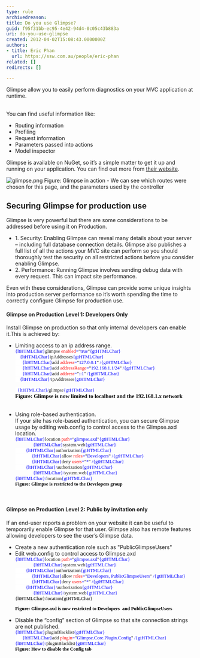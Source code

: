 ```yaml
---
type: rule
archivedreason: 
title: Do you use Glimpse?
guid: f95f31bb-ec95-4e42-94d4-0c05c43b883a
uri: do-you-use-glimpse
created: 2012-04-02T15:08:43.0000000Z
authors:
- title: Eric Phan
  url: https://ssw.com.au/people/eric-phan
related: []
redirects: []

---
```



Glimpse allow you to easily perform diagnostics on your MVC application at runtime.
<br><excerpt class='endintro'></excerpt><br>
<p>You can find useful information like&#58;</p>
<ul>
<li>Routing information</li>
<li>Profiling</li>
<li>Request information</li>
<li>Parameters passed into actions</li>
<li>Model inspector</li>
</ul>
<p>Glimpse is available on NuGet, so it’s a simple matter to get it up and running on your application. You can find out more from <a href="http&#58;//getglimpse.com/" target="_blank">their website</a>.</p>
<img class="ms-rteCustom-ImageArea" alt="glimpse.png" src="/SoftwareDevelopment/RulesToBetterMVC/PublishingImages/glimpse.png" />
<span class="ms-rteCustom-FigureNormal">Figure&#58; Glimpse in action - We can see which routes were chosen for this page, and the parameters used by the controller</span><span class="ms-rteCustom-FigureNormal"></span>
<h2>Securing Glimpse for production use</h2>
<p>Glimpse is very powerful but there are some considerations to be addressed before using it on Production.
</p>
<ul><li>1. Security&#58; Enabling Glimpse can reveal many details about your server – including full database connection details. Glimpse also publishes a full list of all the actions your MVC site can perform so you should thoroughly test the security on all restricted actions before you consider enabling Glimpse.
</li>
<li>2. Performance&#58; Running Glimpse involves sending debug data with every request. This can impact site performance.
</li></ul>

<p>Even with these considerations, Glimpse can provide some unique insights into production server performance so it’s worth spending the time to correctly configure Glimpse for production use.</p>

<h4>Glimpse on Production Level 1&#58; Developers Only</h4>
<p>Install Glimpse on production so that only internal developers can enable it.This is achieved by&#58;
</p>
<ul><li>Limiting access to an ip address range.
<br>

<div style="margin&#58;0cm 0cm 0pt;"><span style="background&#58;white;color&#58;blue;font-family&#58;consolas;font-size&#58;9.5pt;">{ltHTMLChar}</span><span style="background&#58;white;font-family&#58;consolas;font-size&#58;9.5pt;">glimpse</span><span style="background&#58;white;color&#58;blue;font-family&#58;consolas;font-size&#58;9.5pt;"> </span><span style="background&#58;white;color&#58;red;font-family&#58;consolas;font-size&#58;9.5pt;">enabled</span><span style="background&#58;white;color&#58;blue;font-family&#58;consolas;font-size&#58;9.5pt;">=</span><span style="background&#58;white;color&#58;black;font-family&#58;consolas;font-size&#58;9.5pt;">&quot;</span><span style="background&#58;white;color&#58;blue;font-family&#58;consolas;font-size&#58;9.5pt;">true</span><span style="background&#58;white;color&#58;black;font-family&#58;consolas;font-size&#58;9.5pt;">&quot;</span><span style="background&#58;white;color&#58;blue;font-family&#58;consolas;font-size&#58;9.5pt;">{gtHTMLChar}</span><span style="background&#58;white;color&#58;black;font-family&#58;consolas;font-size&#58;9.5pt;"></span></div>

<div style="margin&#58;0cm 0cm 0pt;"><span style="background&#58;white;color&#58;blue;font-family&#58;consolas;font-size&#58;9.5pt;">&#160;&#160;&#160; {ltHTMLChar}</span><span style="background&#58;white;font-family&#58;consolas;font-size&#58;9.5pt;">ipAddresses</span><span style="background&#58;white;color&#58;blue;font-family&#58;consolas;font-size&#58;9.5pt;">{gtHTMLChar}</span><span style="background&#58;white;color&#58;black;font-family&#58;consolas;font-size&#58;9.5pt;"></span></div>

<div style="margin&#58;0cm 0cm 0pt;"><span style="background&#58;white;color&#58;blue;font-family&#58;consolas;font-size&#58;9.5pt;">&#160;&#160;&#160;&#160;&#160; {ltHTMLChar}</span><span style="background&#58;white;font-family&#58;consolas;font-size&#58;9.5pt;">add</span><span style="background&#58;white;color&#58;blue;font-family&#58;consolas;font-size&#58;9.5pt;"> </span><span style="background&#58;white;color&#58;red;font-family&#58;consolas;font-size&#58;9.5pt;">address</span><span style="background&#58;white;color&#58;blue;font-family&#58;consolas;font-size&#58;9.5pt;">=</span><span style="background&#58;white;color&#58;black;font-family&#58;consolas;font-size&#58;9.5pt;">&quot;</span><span style="background&#58;white;color&#58;blue;font-family&#58;consolas;font-size&#58;9.5pt;">127.0.0.1</span><span style="background&#58;white;color&#58;black;font-family&#58;consolas;font-size&#58;9.5pt;">&quot;</span><span style="background&#58;white;color&#58;blue;font-family&#58;consolas;font-size&#58;9.5pt;"> /{gtHTMLChar}</span><span style="background&#58;white;color&#58;black;font-family&#58;consolas;font-size&#58;9.5pt;"></span></div>

<div style="margin&#58;0cm 0cm 0pt;"><span style="background&#58;white;color&#58;blue;font-family&#58;consolas;font-size&#58;9.5pt;">&#160;&#160;&#160;&#160;&#160; {ltHTMLChar}</span><span style="background&#58;white;font-family&#58;consolas;font-size&#58;9.5pt;">add</span><span style="background&#58;white;color&#58;blue;font-family&#58;consolas;font-size&#58;9.5pt;"> </span><span style="background&#58;white;color&#58;red;font-family&#58;consolas;font-size&#58;9.5pt;">addressRange</span><span style="background&#58;white;color&#58;blue;font-family&#58;consolas;font-size&#58;9.5pt;">=</span><span style="background&#58;white;color&#58;black;font-family&#58;consolas;font-size&#58;9.5pt;">&quot;</span><span style="background&#58;white;color&#58;blue;font-family&#58;consolas;font-size&#58;9.5pt;">192.168.1.1/24</span><span style="background&#58;white;color&#58;black;font-family&#58;consolas;font-size&#58;9.5pt;">&quot;</span><span style="background&#58;white;color&#58;blue;font-family&#58;consolas;font-size&#58;9.5pt;"> /{gtHTMLChar}</span><span style="background&#58;white;color&#58;black;font-family&#58;consolas;font-size&#58;9.5pt;"></span></div>

<div style="margin&#58;0cm 0cm 0pt;"><span style="background&#58;white;color&#58;blue;font-family&#58;consolas;font-size&#58;9.5pt;">&#160;&#160;&#160;&#160;&#160; {ltHTMLChar}</span><span style="background&#58;white;font-family&#58;consolas;font-size&#58;9.5pt;">add</span><span style="background&#58;white;color&#58;blue;font-family&#58;consolas;font-size&#58;9.5pt;"> </span><span style="background&#58;white;color&#58;red;font-family&#58;consolas;font-size&#58;9.5pt;">address</span><span style="background&#58;white;color&#58;blue;font-family&#58;consolas;font-size&#58;9.5pt;">=</span><span style="background&#58;white;color&#58;black;font-family&#58;consolas;font-size&#58;9.5pt;">&quot;</span><span style="background&#58;white;color&#58;blue;font-family&#58;consolas;font-size&#58;9.5pt;">&#58;&#58;1</span><span style="background&#58;white;color&#58;black;font-family&#58;consolas;font-size&#58;9.5pt;">&quot;</span><span style="background&#58;white;color&#58;blue;font-family&#58;consolas;font-size&#58;9.5pt;"> /{gtHTMLChar}</span><span style="background&#58;white;color&#58;black;font-family&#58;consolas;font-size&#58;9.5pt;"></span></div>

<div style="margin&#58;0cm 0cm 0pt;"><span style="background&#58;white;color&#58;blue;font-family&#58;consolas;font-size&#58;9.5pt;">&#160;&#160;&#160; {ltHTMLChar}/</span><span style="background&#58;white;font-family&#58;consolas;font-size&#58;9.5pt;">ipAddresses</span><span style="background&#58;white;color&#58;blue;font-family&#58;consolas;font-size&#58;9.5pt;">{gtHTMLChar}</span><span style="background&#58;white;color&#58;black;font-family&#58;consolas;font-size&#58;9.5pt;"></span></div>

<span style="background&#58;white;color&#58;blue;font-family&#58;consolas;font-size&#58;9.5pt;">&#160; {ltHTMLChar}/</span><span style="background&#58;white;font-family&#58;consolas;font-size&#58;9.5pt;">glimpse</span><span style="background&#58;white;color&#58;blue;font-family&#58;consolas;font-size&#58;9.5pt;">{gtHTMLChar}<br><span style="color&#58;rgb(0, 0, 0);font-family&#58;'calibri','sans-serif';font-size&#58;11pt;"><strong>Figure&#58; Glimpse is
now limited to localhost and the 192.168.1.x network</strong></span></span><span style="font-family&#58;'calibri','sans-serif';font-size&#58;11pt;"><br>
<br>
</span></li>
<li>Using role-based authentication.<br>If your site has role-based authentication, you can secure Glimpse usage by editing web.config to control access to the Glimpse.axd location.<br>

<div style="margin&#58;0cm 0cm 0pt;"><span style="background&#58;white;color&#58;blue;font-family&#58;consolas;font-size&#58;9.5pt;">{ltHTMLChar}</span><span style="background&#58;white;font-family&#58;consolas;font-size&#58;9.5pt;">location</span><span style="background&#58;white;color&#58;blue;font-family&#58;consolas;font-size&#58;9.5pt;"> </span><span style="background&#58;white;color&#58;red;font-family&#58;consolas;font-size&#58;9.5pt;">path</span><span style="background&#58;white;color&#58;blue;font-family&#58;consolas;font-size&#58;9.5pt;">=</span><span style="background&#58;white;color&#58;black;font-family&#58;consolas;font-size&#58;9.5pt;">&quot;</span><span style="background&#58;white;color&#58;blue;font-family&#58;consolas;font-size&#58;9.5pt;">glimpse.axd</span><span style="background&#58;white;color&#58;black;font-family&#58;consolas;font-size&#58;9.5pt;">&quot;</span><span style="background&#58;white;color&#58;blue;font-family&#58;consolas;font-size&#58;9.5pt;">{gtHTMLChar}</span><span style="background&#58;white;color&#58;black;font-family&#58;consolas;font-size&#58;9.5pt;"></span></div>

<div style="margin&#58;0cm 0cm 0pt;text-indent&#58;36pt;"><span style="background&#58;white;color&#58;blue;font-family&#58;consolas;font-size&#58;9.5pt;">{ltHTMLChar}</span><span style="background&#58;white;font-family&#58;consolas;font-size&#58;9.5pt;">system.web</span><span style="background&#58;white;color&#58;blue;font-family&#58;consolas;font-size&#58;9.5pt;">{gtHTMLChar}</span><span style="background&#58;white;color&#58;black;font-family&#58;consolas;font-size&#58;9.5pt;"></span></div>

<div style="margin&#58;0cm 0cm 0pt;"><span style="background&#58;white;color&#58;blue;font-family&#58;consolas;font-size&#58;9.5pt;">&#160;&#160;&#160;&#160;&#160;&#160; &#160; {ltHTMLChar}</span><span style="background&#58;white;font-family&#58;consolas;font-size&#58;9.5pt;">authorization</span><span style="background&#58;white;color&#58;blue;font-family&#58;consolas;font-size&#58;9.5pt;">{gtHTMLChar}</span><span style="background&#58;white;color&#58;black;font-family&#58;consolas;font-size&#58;9.5pt;"></span></div>

<div style="margin&#58;0cm 0cm 0pt;"><span style="background&#58;white;color&#58;blue;font-family&#58;consolas;font-size&#58;9.5pt;">&#160;&#160;&#160;&#160;&#160;
&#160;&#160;&#160;&#160;&#160;&#160;&#160; {ltHTMLChar}</span><span style="background&#58;white;font-family&#58;consolas;font-size&#58;9.5pt;">allow</span><span style="background&#58;white;color&#58;blue;font-family&#58;consolas;font-size&#58;9.5pt;"> </span><span style="background&#58;white;color&#58;red;font-family&#58;consolas;font-size&#58;9.5pt;">roles</span><span style="background&#58;white;color&#58;blue;font-family&#58;consolas;font-size&#58;9.5pt;">=</span><span style="background&#58;white;color&#58;black;font-family&#58;consolas;font-size&#58;9.5pt;">&quot;</span><span style="background&#58;white;color&#58;blue;font-family&#58;consolas;font-size&#58;9.5pt;">Developers</span><span style="background&#58;white;color&#58;black;font-family&#58;consolas;font-size&#58;9.5pt;">&quot;</span><span style="background&#58;white;color&#58;blue;font-family&#58;consolas;font-size&#58;9.5pt;"> /{gtHTMLChar}</span><span style="background&#58;white;color&#58;black;font-family&#58;consolas;font-size&#58;9.5pt;"></span></div>

<div style="margin&#58;0cm 0cm 0pt;"><span style="background&#58;white;color&#58;blue;font-family&#58;consolas;font-size&#58;9.5pt;">&#160;&#160;&#160;&#160;&#160;
&#160;&#160;&#160;&#160;&#160;&#160;&#160; {ltHTMLChar}</span><span style="background&#58;white;font-family&#58;consolas;font-size&#58;9.5pt;">deny</span><span style="background&#58;white;color&#58;blue;font-family&#58;consolas;font-size&#58;9.5pt;"> </span><span style="background&#58;white;color&#58;red;font-family&#58;consolas;font-size&#58;9.5pt;">users</span><span style="background&#58;white;color&#58;blue;font-family&#58;consolas;font-size&#58;9.5pt;">=</span><span style="background&#58;white;color&#58;black;font-family&#58;consolas;font-size&#58;9.5pt;">&quot;</span><span style="background&#58;white;color&#58;blue;font-family&#58;consolas;font-size&#58;9.5pt;">*</span><span style="background&#58;white;color&#58;black;font-family&#58;consolas;font-size&#58;9.5pt;">&quot;</span><span style="background&#58;white;color&#58;blue;font-family&#58;consolas;font-size&#58;9.5pt;">
/{gtHTMLChar}</span><span style="background&#58;white;color&#58;black;font-family&#58;consolas;font-size&#58;9.5pt;"></span></div>

<div style="margin&#58;0cm 0cm 0pt;"><span style="background&#58;white;color&#58;blue;font-family&#58;consolas;font-size&#58;9.5pt;">&#160;&#160;&#160; &#160;&#160; &#160;&#160;{ltHTMLChar}/</span><span style="background&#58;white;font-family&#58;consolas;font-size&#58;9.5pt;">authorization</span><span style="background&#58;white;color&#58;blue;font-family&#58;consolas;font-size&#58;9.5pt;">{gtHTMLChar}</span><span style="background&#58;white;color&#58;black;font-family&#58;consolas;font-size&#58;9.5pt;"></span></div>

<div style="margin&#58;0cm 0cm 0pt;text-indent&#58;36pt;"><span style="background&#58;white;color&#58;blue;font-family&#58;consolas;font-size&#58;9.5pt;">{ltHTMLChar}/</span><span style="background&#58;white;font-family&#58;consolas;font-size&#58;9.5pt;">system.web</span><span style="background&#58;white;color&#58;blue;font-family&#58;consolas;font-size&#58;9.5pt;">{gtHTMLChar}</span><span style="background&#58;white;color&#58;black;font-family&#58;consolas;font-size&#58;9.5pt;"></span></div>

<div style="margin&#58;0cm 0cm 0pt;"><span style="background&#58;white;color&#58;blue;font-family&#58;consolas;font-size&#58;9.5pt;">{ltHTMLChar}/</span><span style="background&#58;white;font-family&#58;consolas;font-size&#58;9.5pt;">location</span><span style="background&#58;white;color&#58;blue;font-family&#58;consolas;font-size&#58;9.5pt;">{gtHTMLChar}</span><span style="color&#58;blue;font-family&#58;consolas;font-size&#58;9.5pt;">

<div style="margin&#58;0cm 0cm 0pt;color&#58;rgb(0, 0, 0);"><b><font face="Calibri">Figure&#58; Glimpse is restricted to the Developers group</font></b></div>

</span></div>

</li></ul>
<p>&#160;</p>

<h4>Glimpse on Production Level 2&#58; Public by invitation only</h4>
<p>If an end-user reports a problem on your website it can be useful to temporarily enable Glimpse for that user. Glimpse also has remote features allowing developers to see the user’s Glimpse data.
</p>
<ul><li>Create a new authentication role such as &quot;PublicGlimpseUsers&quot;</li>
<li>Edit web.config to control access to Glimpse.axd<br>

<div style="margin&#58;0cm 0cm 0pt;"><span style="background&#58;white;color&#58;blue;font-family&#58;consolas;font-size&#58;9.5pt;">{ltHTMLChar}</span><span style="background&#58;white;font-family&#58;consolas;font-size&#58;9.5pt;">location</span><span style="background&#58;white;color&#58;blue;font-family&#58;consolas;font-size&#58;9.5pt;"> </span><span style="background&#58;white;color&#58;red;font-family&#58;consolas;font-size&#58;9.5pt;">path</span><span style="background&#58;white;color&#58;blue;font-family&#58;consolas;font-size&#58;9.5pt;">=</span><span style="background&#58;white;color&#58;black;font-family&#58;consolas;font-size&#58;9.5pt;">&quot;</span><span style="background&#58;white;color&#58;blue;font-family&#58;consolas;font-size&#58;9.5pt;">glimpse.axd</span><span style="background&#58;white;color&#58;black;font-family&#58;consolas;font-size&#58;9.5pt;">&quot;</span><span style="background&#58;white;color&#58;blue;font-family&#58;consolas;font-size&#58;9.5pt;">{gtHTMLChar}</span><span style="background&#58;white;color&#58;black;font-family&#58;consolas;font-size&#58;9.5pt;"></span></div>

<div style="margin&#58;0cm 0cm 0pt;text-indent&#58;36pt;"><span style="background&#58;white;color&#58;blue;font-family&#58;consolas;font-size&#58;9.5pt;">{ltHTMLChar}</span><span style="background&#58;white;font-family&#58;consolas;font-size&#58;9.5pt;">system.web</span><span style="background&#58;white;color&#58;blue;font-family&#58;consolas;font-size&#58;9.5pt;">{gtHTMLChar}</span><span style="background&#58;white;color&#58;black;font-family&#58;consolas;font-size&#58;9.5pt;"></span></div>

<div style="margin&#58;0cm 0cm 0pt;"><span style="background&#58;white;color&#58;blue;font-family&#58;consolas;font-size&#58;9.5pt;">&#160;&#160;&#160;&#160;&#160;&#160; &#160; {ltHTMLChar}</span><span style="background&#58;white;font-family&#58;consolas;font-size&#58;9.5pt;">authorization</span><span style="background&#58;white;color&#58;blue;font-family&#58;consolas;font-size&#58;9.5pt;">{gtHTMLChar}</span><span style="background&#58;white;color&#58;black;font-family&#58;consolas;font-size&#58;9.5pt;"></span></div>

<div style="margin&#58;0cm 0cm 0pt;"><span style="background&#58;white;color&#58;blue;font-family&#58;consolas;font-size&#58;9.5pt;">&#160;&#160;&#160;&#160;&#160;
&#160;&#160;&#160;&#160;&#160;&#160;&#160; {ltHTMLChar}</span><span style="background&#58;white;font-family&#58;consolas;font-size&#58;9.5pt;">allow</span><span style="background&#58;white;color&#58;blue;font-family&#58;consolas;font-size&#58;9.5pt;"> </span><span style="background&#58;white;color&#58;red;font-family&#58;consolas;font-size&#58;9.5pt;">roles</span><span style="background&#58;white;color&#58;blue;font-family&#58;consolas;font-size&#58;9.5pt;">=</span><span style="background&#58;white;color&#58;black;font-family&#58;consolas;font-size&#58;9.5pt;">&quot;</span><span style="background&#58;white;color&#58;blue;font-family&#58;consolas;font-size&#58;9.5pt;">Developers, PublicGlimpseUsers</span><span style="background&#58;white;color&#58;black;font-family&#58;consolas;font-size&#58;9.5pt;">&quot;</span><span style="background&#58;white;color&#58;blue;font-family&#58;consolas;font-size&#58;9.5pt;"> /{gtHTMLChar}</span><span style="background&#58;white;color&#58;black;font-family&#58;consolas;font-size&#58;9.5pt;"></span></div>

<div style="margin&#58;0cm 0cm 0pt;"><span style="background&#58;white;color&#58;blue;font-family&#58;consolas;font-size&#58;9.5pt;">&#160;&#160;&#160;&#160;&#160;
&#160;&#160;&#160;&#160;&#160;&#160;&#160; {ltHTMLChar}</span><span style="background&#58;white;font-family&#58;consolas;font-size&#58;9.5pt;">deny</span><span style="background&#58;white;color&#58;blue;font-family&#58;consolas;font-size&#58;9.5pt;"> </span><span style="background&#58;white;color&#58;red;font-family&#58;consolas;font-size&#58;9.5pt;">users</span><span style="background&#58;white;color&#58;blue;font-family&#58;consolas;font-size&#58;9.5pt;">=</span><span style="background&#58;white;color&#58;black;font-family&#58;consolas;font-size&#58;9.5pt;">&quot;</span><span style="background&#58;white;color&#58;blue;font-family&#58;consolas;font-size&#58;9.5pt;">*</span><span style="background&#58;white;color&#58;black;font-family&#58;consolas;font-size&#58;9.5pt;">&quot;</span><span style="background&#58;white;color&#58;blue;font-family&#58;consolas;font-size&#58;9.5pt;">
/{gtHTMLChar}</span><span style="background&#58;white;color&#58;black;font-family&#58;consolas;font-size&#58;9.5pt;"></span></div>

<div style="margin&#58;0cm 0cm 0pt;"><span style="background&#58;white;color&#58;blue;font-family&#58;consolas;font-size&#58;9.5pt;">&#160;&#160;&#160; &#160;&#160; &#160;&#160;{ltHTMLChar}/</span><span style="background&#58;white;font-family&#58;consolas;font-size&#58;9.5pt;">authorization</span><span style="background&#58;white;color&#58;blue;font-family&#58;consolas;font-size&#58;9.5pt;">{gtHTMLChar}</span><span style="background&#58;white;color&#58;black;font-family&#58;consolas;font-size&#58;9.5pt;"></span></div>

<div style="margin&#58;0cm 0cm 0pt;text-indent&#58;36pt;"><span style="background&#58;white;color&#58;blue;font-family&#58;consolas;font-size&#58;9.5pt;">{ltHTMLChar}/</span><span style="background&#58;white;font-family&#58;consolas;font-size&#58;9.5pt;">system.web</span><span style="background&#58;white;color&#58;blue;font-family&#58;consolas;font-size&#58;9.5pt;">{gtHTMLChar}</span><span style="background&#58;white;color&#58;black;font-family&#58;consolas;font-size&#58;9.5pt;"></span></div>

<div style="margin&#58;0cm 0cm 0pt;"><span style="background&#58;white;color&#58;rgb(0, 0, 0);font-family&#58;consolas;font-size&#58;9.5pt;">{ltHTMLChar}/</span><span style="background&#58;white;color&#58;rgb(0, 0, 0);font-family&#58;consolas;font-size&#58;9.5pt;">location</span><span style="background&#58;white;color&#58;rgb(0, 0, 0);font-family&#58;consolas;font-size&#58;9.5pt;">{gtHTMLChar}</span><span style="color&#58;blue;font-family&#58;consolas;font-size&#58;9.5pt;"><span style="color&#58;rgb(0, 0, 0);">

</span><div style="margin&#58;0cm 0cm 0pt;"><b><font face="Calibri"><span style="color&#58;rgb(0, 0, 0);">Figure&#58; Glimpse.axd is now restricted to Developers&#160;
and PublicGlimpseUsers </span><br></font></b></div>

</span></div>

</li>
<li>Disable the “config” section of Glimpse so that site connection strings are not published. <br>

<div style="margin&#58;0cm 0cm 0pt;"><span style="background&#58;white;color&#58;blue;font-family&#58;consolas;font-size&#58;9.5pt;">{ltHTMLChar}</span><span style="background&#58;white;font-family&#58;consolas;font-size&#58;9.5pt;">pluginBlacklist</span><span style="background&#58;white;color&#58;blue;font-family&#58;consolas;font-size&#58;9.5pt;">{gtHTMLChar}</span><span style="background&#58;white;color&#58;black;font-family&#58;consolas;font-size&#58;9.5pt;"></span></div>

<div style="margin&#58;0cm 0cm 0pt;"><span style="background&#58;white;color&#58;blue;font-family&#58;consolas;font-size&#58;9.5pt;">&#160;&#160;&#160;&#160;&#160; {ltHTMLChar}</span><span style="background&#58;white;font-family&#58;consolas;font-size&#58;9.5pt;">add</span><span style="background&#58;white;color&#58;blue;font-family&#58;consolas;font-size&#58;9.5pt;"> </span><span style="background&#58;white;color&#58;red;font-family&#58;consolas;font-size&#58;9.5pt;">plugin</span><span style="background&#58;white;color&#58;blue;font-family&#58;consolas;font-size&#58;9.5pt;">=</span><span style="background&#58;white;color&#58;black;font-family&#58;consolas;font-size&#58;9.5pt;">&quot;</span><span style="background&#58;white;color&#58;blue;font-family&#58;consolas;font-size&#58;9.5pt;">Glimpse.Core.Plugin.Config</span><span style="background&#58;white;color&#58;black;font-family&#58;consolas;font-size&#58;9.5pt;">&quot;</span><span style="background&#58;white;color&#58;blue;font-family&#58;consolas;font-size&#58;9.5pt;"> /{gtHTMLChar}</span><span style="background&#58;white;color&#58;black;font-family&#58;consolas;font-size&#58;9.5pt;"></span></div>

<div style="margin&#58;0cm 0cm 0pt;"><span style="background&#58;white;color&#58;blue;font-family&#58;consolas;font-size&#58;9.5pt;">{ltHTMLChar}/</span><span style="background&#58;white;font-family&#58;consolas;font-size&#58;9.5pt;">pluginBlacklist</span><span style="background&#58;white;color&#58;blue;font-family&#58;consolas;font-size&#58;9.5pt;">{gtHTMLChar}<br><b style="color&#58;rgb(0, 0, 0);"><font face="Calibri">Figure&#58; How to disable the Config tab </font></b>

</span><span style="color&#58;blue;font-family&#58;consolas;font-size&#58;9.5pt;"></span></div>

</li>
<p>&#160;</p></ul>


